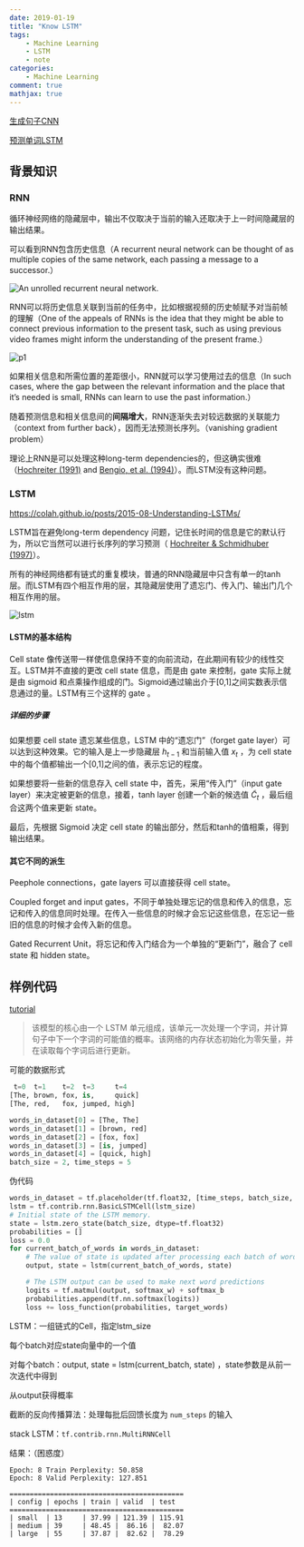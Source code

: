 ```yaml
---
date: 2019-01-19
title: "Know LSTM"
tags:
    - Machine Learning
    - LSTM
    - note
categories:
    - Machine Learning
comment: true
mathjax: true
---
```


[生成句子CNN](https://tensorflow.google.cn/tutorials/sequences/text_generation)

[预测单词LSTM](https://tensorflow.google.cn/tutorials/sequences/recurrent#lstm)



## 背景知识

### RNN

循环神经网络的隐藏层中，输出不仅取决于当前的输入还取决于上一时间隐藏层的输出结果。

可以看到RNN包含历史信息（A recurrent neural network can be thought of as multiple copies of the same network, each passing a message to a successor.）

![An unrolled recurrent neural network.](https://colah.github.io/posts/2015-08-Understanding-LSTMs/img/RNN-unrolled.png)

RNN可以将历史信息关联到当前的任务中，比如根据视频的历史帧赋予对当前帧的理解（One of the appeals of RNNs is the idea that they might be able to connect previous information to the present task, such as using previous video frames might inform the understanding of the present frame.）

![p1](https://colah.github.io/posts/2015-08-Understanding-LSTMs/img/RNN-shorttermdepdencies.png)

如果相关信息和所需位置的差距很小，RNN就可以学习使用过去的信息（In such cases, where the gap between the relevant information and the place that it’s needed is small, RNNs can learn to use the past information.）

随着预测信息和相关信息间的**间隔增大**，RNN逐渐失去对较远数据的关联能力（context from further back），因而无法预测长序列。（vanishing gradient problem）

理论上RNN是可以处理这种long-term dependencies的，但这确实很难（[Hochreiter (1991)](http://people.idsia.ch/~juergen/SeppHochreiter1991ThesisAdvisorSchmidhuber.pdf) and [Bengio, et al. (1994)](http://www-dsi.ing.unifi.it/~paolo/ps/tnn-94-gradient.pdf)）。而LSTM没有这种问题。

### LSTM

https://colah.github.io/posts/2015-08-Understanding-LSTMs/

LSTM旨在避免long-term dependency 问题，记住长时间的信息是它的默认行为，所以它当然可以进行长序列的学习预测（ [Hochreiter & Schmidhuber (1997)](http://www.bioinf.jku.at/publications/older/2604.pdf)）。

所有的神经网络都有链式的重复模块，普通的RNN隐藏层中只含有单一的tanh层。而LSTM有四个相互作用的层，其隐藏层使用了遗忘门、传入门、输出门几个相互作用的层。

![lstm](https://upload.wikimedia.org/wikipedia/commons/3/3b/The_LSTM_cell.png)

#### LSTM的基本结构

Cell state 像传送带一样使信息保持不变的向前流动，在此期间有较少的线性交互。LSTM并不直接的更改 cell state 信息，而是由 gate 来控制，gate 实际上就是由 sigmoid 和点乘操作组成的门。Sigmoid通过输出介于[0,1]之间实数表示信息通过的量。LSTM有三个这样的 gate 。

##### 详细的步骤

如果想要 cell state 遗忘某些信息，LSTM 中的“遗忘门”（forget gate layer）可以达到这种效果。它的输入是上一步隐藏层 $h_{t-1}$ 和当前输入值 $x_t$ ，为 cell state 中的每个值都输出一个[0,1]之间的值，表示忘记的程度。

如果想要将一些新的信息存入 cell state 中，首先，采用“传入门”（input gate layer）来决定被更新的信息，接着，tanh layer 创建一个新的候选值 $\tilde{C}_t$ ，最后组合这两个值来更新 state。

最后，先根据 Sigmoid 决定 cell state 的输出部分，然后和tanh的值相乘，得到输出结果。

#### 其它不同的派生

Peephole connections，gate layers 可以直接获得 cell state。

Coupled forget and input gates，不同于单独处理忘记的信息和传入的信息，忘记和传入的信息同时处理。在传入一些信息的时候才会忘记这些信息，在忘记一些旧的信息的时候才会传入新的信息。

Gated Recurrent Unit，将忘记和传入门结合为一个单独的“更新门”，融合了 cell state 和 hidden state。

## 样例代码

[tutorial](https://tensorflow.google.cn/tutorials/sequences/recurrent)

> 该模型的核心由一个 LSTM 单元组成，该单元一次处理一个字词，并计算句子中下一个字词的可能值的概率。该网络的内存状态初始化为零矢量，并在读取每个字词后进行更新。

可能的数据形式

```python
 t=0  t=1    t=2  t=3     t=4
[The, brown, fox, is,     quick]
[The, red,   fox, jumped, high]

words_in_dataset[0] = [The, The]
words_in_dataset[1] = [brown, red]
words_in_dataset[2] = [fox, fox]
words_in_dataset[3] = [is, jumped]
words_in_dataset[4] = [quick, high]
batch_size = 2, time_steps = 5
```

伪代码

```python
words_in_dataset = tf.placeholder(tf.float32, [time_steps, batch_size, num_features])
lstm = tf.contrib.rnn.BasicLSTMCell(lstm_size)
# Initial state of the LSTM memory.
state = lstm.zero_state(batch_size, dtype=tf.float32)
probabilities = []
loss = 0.0
for current_batch_of_words in words_in_dataset:
    # The value of state is updated after processing each batch of words.
    output, state = lstm(current_batch_of_words, state)

    # The LSTM output can be used to make next word predictions
    logits = tf.matmul(output, softmax_w) + softmax_b
    probabilities.append(tf.nn.softmax(logits))
    loss += loss_function(probabilities, target_words)
```

LSTM：一组链式的Cell，指定lstm_size

每个batch对应state向量中的一个值

对每个batch：output, state = lstm(current_batch, state) ，state参数是从前一次迭代中得到

从output获得概率

截断的反向传播算法：处理每批后回馈长度为 `num_steps` 的输入

stack LSTM：`tf.contrib.rnn.MultiRNNCell`

结果：（困惑度）

```
Epoch: 8 Train Perplexity: 50.858
Epoch: 8 Valid Perplexity: 127.851

===========================================
| config | epochs | train | valid  | test
===========================================
| small  | 13     | 37.99 | 121.39 | 115.91
| medium | 39     | 48.45 |  86.16 |  82.07
| large  | 55     | 37.87 |  82.62 |  78.29
```
